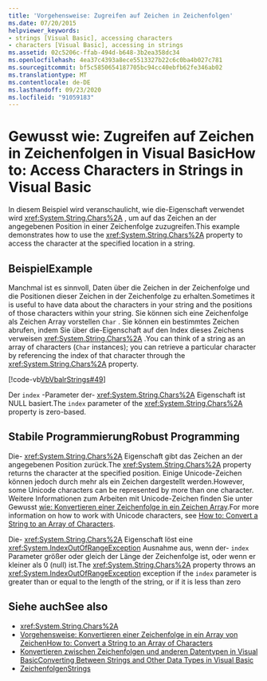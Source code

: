 ```yaml
---
title: 'Vorgehensweise: Zugreifen auf Zeichen in Zeichenfolgen'
ms.date: 07/20/2015
helpviewer_keywords:
- strings [Visual Basic], accessing characters
- characters [Visual Basic], accessing in strings
ms.assetid: 02c5206c-ffab-494d-b648-3b2ea358dc34
ms.openlocfilehash: 4ea37c4393a8ece5513327b22c6c0ba4b027c781
ms.sourcegitcommit: bf5c5850654187705bc94cc40ebfb62fe346ab02
ms.translationtype: MT
ms.contentlocale: de-DE
ms.lasthandoff: 09/23/2020
ms.locfileid: "91059183"
---
```

# <a name="how-to-access-characters-in-strings-in-visual-basic"></a><span data-ttu-id="60af4-102">Gewusst wie: Zugreifen auf Zeichen in Zeichenfolgen in Visual Basic</span><span class="sxs-lookup"><span data-stu-id="60af4-102">How to: Access Characters in Strings in Visual Basic</span></span>

<span data-ttu-id="60af4-103">In diesem Beispiel wird veranschaulicht, wie die-Eigenschaft verwendet wird <xref:System.String.Chars%2A> , um auf das Zeichen an der angegebenen Position in einer Zeichenfolge zuzugreifen.</span><span class="sxs-lookup"><span data-stu-id="60af4-103">This example demonstrates how to use the <xref:System.String.Chars%2A> property to access the character at the specified location in a string.</span></span>  
  
## <a name="example"></a><span data-ttu-id="60af4-104">Beispiel</span><span class="sxs-lookup"><span data-stu-id="60af4-104">Example</span></span>  

 <span data-ttu-id="60af4-105">Manchmal ist es sinnvoll, Daten über die Zeichen in der Zeichenfolge und die Positionen dieser Zeichen in der Zeichenfolge zu erhalten.</span><span class="sxs-lookup"><span data-stu-id="60af4-105">Sometimes it is useful to have data about the characters in your string and the positions of those characters within your string.</span></span> <span data-ttu-id="60af4-106">Sie können sich eine Zeichenfolge als Zeichen Array vorstellen `Char` . Sie können ein bestimmtes Zeichen abrufen, indem Sie über die-Eigenschaft auf den Index dieses Zeichens verweisen <xref:System.String.Chars%2A> .</span><span class="sxs-lookup"><span data-stu-id="60af4-106">You can think of a string as an array of characters (`Char` instances); you can retrieve a particular character by referencing the index of that character through the <xref:System.String.Chars%2A> property.</span></span>  
  
 [!code-vb[VbVbalrStrings#49](~/samples/snippets/visualbasic/VS_Snippets_VBCSharp/VbVbalrStrings/VB/Class2.vb#49)]  
  
 <span data-ttu-id="60af4-107">Der `index` -Parameter der- <xref:System.String.Chars%2A> Eigenschaft ist NULL basiert.</span><span class="sxs-lookup"><span data-stu-id="60af4-107">The `index` parameter of the <xref:System.String.Chars%2A> property is zero-based.</span></span>  
  
## <a name="robust-programming"></a><span data-ttu-id="60af4-108">Stabile Programmierung</span><span class="sxs-lookup"><span data-stu-id="60af4-108">Robust Programming</span></span>  

 <span data-ttu-id="60af4-109">Die- <xref:System.String.Chars%2A> Eigenschaft gibt das Zeichen an der angegebenen Position zurück.</span><span class="sxs-lookup"><span data-stu-id="60af4-109">The <xref:System.String.Chars%2A> property returns the character at the specified position.</span></span> <span data-ttu-id="60af4-110">Einige Unicode-Zeichen können jedoch durch mehr als ein Zeichen dargestellt werden.</span><span class="sxs-lookup"><span data-stu-id="60af4-110">However, some Unicode characters can be represented by more than one character.</span></span> <span data-ttu-id="60af4-111">Weitere Informationen zum Arbeiten mit Unicode-Zeichen finden Sie unter Gewusst [wie: Konvertieren einer Zeichenfolge in ein Zeichen Array](how-to-convert-a-string-to-an-array-of-characters.md).</span><span class="sxs-lookup"><span data-stu-id="60af4-111">For more information on how to work with Unicode characters, see [How to: Convert a String to an Array of Characters](how-to-convert-a-string-to-an-array-of-characters.md).</span></span>  
  
 <span data-ttu-id="60af4-112">Die- <xref:System.String.Chars%2A> Eigenschaft löst eine <xref:System.IndexOutOfRangeException> Ausnahme aus, wenn der- `index` Parameter größer oder gleich der Länge der Zeichenfolge ist, oder wenn er kleiner als 0 (null) ist.</span><span class="sxs-lookup"><span data-stu-id="60af4-112">The <xref:System.String.Chars%2A> property throws an <xref:System.IndexOutOfRangeException> exception if the `index` parameter is greater than or equal to the length of the string, or if it is less than zero</span></span>  
  
## <a name="see-also"></a><span data-ttu-id="60af4-113">Siehe auch</span><span class="sxs-lookup"><span data-stu-id="60af4-113">See also</span></span>

- <xref:System.String.Chars%2A>
- [<span data-ttu-id="60af4-114">Vorgehensweise: Konvertieren einer Zeichenfolge in ein Array von Zeichen</span><span class="sxs-lookup"><span data-stu-id="60af4-114">How to: Convert a String to an Array of Characters</span></span>](how-to-convert-a-string-to-an-array-of-characters.md)
- [<span data-ttu-id="60af4-115">Konvertieren zwischen Zeichenfolgen und anderen Datentypen in Visual Basic</span><span class="sxs-lookup"><span data-stu-id="60af4-115">Converting Between Strings and Other Data Types in Visual Basic</span></span>](converting-between-strings-and-other-data-types.md)
- [<span data-ttu-id="60af4-116">Zeichenfolgen</span><span class="sxs-lookup"><span data-stu-id="60af4-116">Strings</span></span>](index.md)
